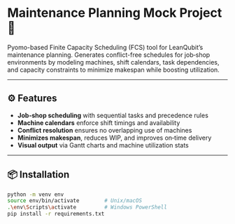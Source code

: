 # Maintenance Planning Mock Project 🚧

Pyomo-based Finite Capacity Scheduling (FCS) tool for LeanQubit’s maintenance planning. Generates conflict-free schedules for job‑shop environments by modeling machines, shift calendars, task dependencies, and capacity constraints to minimize makespan while boosting utilization.

---

## ⚙️ Features

- **Job‑shop scheduling** with sequential tasks and precedence rules  
- **Machine calendars** enforce shift timings and availability  
- **Conflict resolution** ensures no overlapping use of machines  
- **Minimizes makespan**, reduces WIP, and improves on‑time delivery  
- **Visual output** via Gantt charts and machine utilization stats  

---

## 📦 Installation

```bash
python -m venv env
source env/bin/activate        # Unix/macOS
.\env\Scripts\activate         # Windows PowerShell
pip install -r requirements.txt
